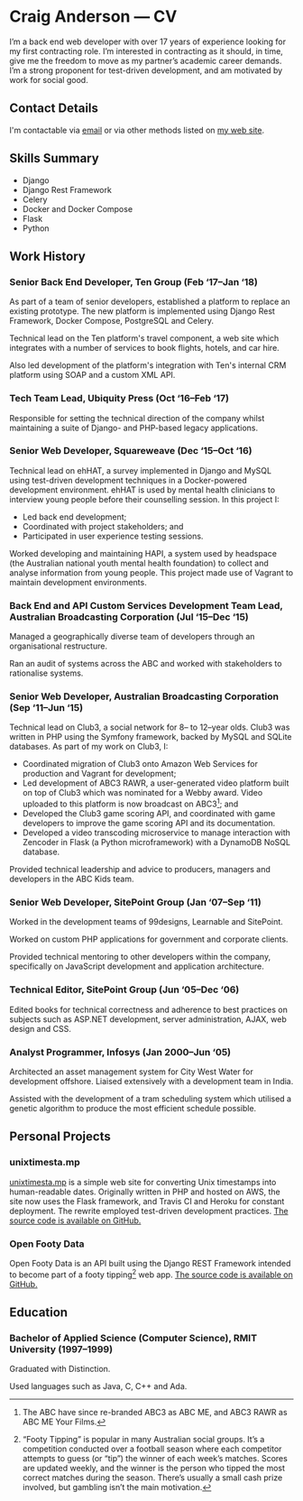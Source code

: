 # Craig Anderson — CV

I’m a back end web developer with over 17 years of experience looking for my first contracting role. I’m interested in contracting as it should, in time, give me the freedom to move as my partner’s academic career demands. I’m a strong proponent for test-driven development, and am motivated by work for social good.

## Contact Details

I'm contactable via [email](mailto:craiga@craiga.id.au) or via other methods listed on [my web site](http://craiga.id.au/).

## Skills Summary

 * Django
 * Django Rest Framework
 * Celery
 * Docker and Docker Compose
 * Flask
 * Python


## Work History

### Senior Back End Developer, Ten Group (Feb ‘17–Jan ‘18)

As part of a team of senior developers, established a platform to replace an existing prototype. The new platform is implemented using Django Rest Framework, Docker Compose, PostgreSQL and Celery.

Technical lead on the Ten platform's travel component, a web site which integrates with a number of services to book flights, hotels, and car hire.

Also led development of the platform's integration with Ten's internal CRM platform using SOAP and a custom XML API.

### Tech Team Lead, Ubiquity Press (Oct ‘16–Feb ‘17)

Responsible for setting the technical direction of the company whilst maintaining a suite of Django- and PHP-based legacy applications.

### Senior Web Developer, Squareweave (Dec ‘15–Oct ‘16)

Technical lead on ehHAT, a survey implemented in Django and MySQL using test-driven development techniques in a Docker-powered development environment. ehHAT is used by mental health clinicians to interview young people before their counselling session. In this project I:

 * Led back end development;
 * Coordinated with project stakeholders; and
 * Participated in user experience testing sessions.

Worked developing and maintaining HAPI, a system used by headspace (the Australian national youth mental health foundation) to collect and analyse information from young people. This project made use of Vagrant to maintain development environments.

### Back End and API Custom Services Development Team Lead, Australian Broadcasting Corporation (Jul ‘15–Dec ‘15)

Managed a geographically diverse team of developers through an organisational restructure.

Ran an audit of systems across the ABC and worked with stakeholders to rationalise systems.

### Senior Web Developer, Australian Broadcasting Corporation (Sep ‘11–Jun ‘15)

Technical lead on Club3, a social network for 8– to 12–year olds. Club3 was written in PHP using the Symfony framework, backed by MySQL and SQLite databases. As part of my work on Club3, I:

 * Coordinated migration of Club3 onto Amazon Web Services for production and Vagrant for development;
 * Led development of ABC3 RAWR, a user-generated video platform built on top of Club3 which was nominated for a Webby award. Video uploaded to this platform is now broadcast on ABC3[^abc3-rebrand]; and
 * Developed the Club3 game scoring API, and coordinated with game developers to improve the game scoring API and its documentation.
 * Developed a video transcoding microservice to manage interaction with Zencoder in Flask (a Python microframework) with a DynamoDB NoSQL database.

Provided technical leadership and advice to producers, managers and developers in the ABC Kids team.

### Senior Web Developer, SitePoint Group (Jan ‘07–Sep ‘11)

Worked in the development teams of 99designs, Learnable and SitePoint.

Worked on custom PHP applications for government and corporate clients.

Provided technical mentoring to other developers within the company, specifically on JavaScript development and application architecture.

### Technical Editor, SitePoint Group (Jun ‘05–Dec ‘06)

Edited books for technical correctness and adherence to best practices on subjects such as ASP.NET development, server administration, AJAX, web design and CSS.

### Analyst Programmer, Infosys (Jan 2000–Jun ‘05)

Architected an asset management system for City West Water for development offshore. Liaised extensively with a development team in India.

Assisted with the development of a tram scheduling system which utilised a genetic algorithm to produce the most efficient schedule possible.


## Personal Projects

### unixtimesta.mp

[unixtimesta.mp](https://www.unixtimesta.mp/) is a simple web site for converting Unix timestamps into human-readable dates. Originally written in PHP and hosted on AWS, the site now uses the Flask framework, and Travis CI and Heroku for constant deployment.  The rewrite employed test-driven development practices. [The source code is available on GitHub.](https://github.com/craiga/unixtimesta.mp/)

### Open Footy Data

Open Footy Data is an API built using the Django REST Framework intended to become part of a footy tipping[^footy-tipping] web app. [The source code is available on GitHub.](https://github.com/craiga/openfootydata/)


## Education

### Bachelor of Applied Science (Computer Science), RMIT University (1997–1999)

Graduated with Distinction.

Used languages such as Java, C, C++ and Ada.


[^abc3-rebrand]: The ABC have since re-branded ABC3 as ABC ME, and ABC3 RAWR as ABC ME Your Films.

[^footy-tipping]: “Footy Tipping” is popular in many Australian social groups. It’s a competition conducted over a football season where each competitor attempts to guess (or “tip”) the winner of each week’s matches. Scores are updated weekly, and the winner is the person who tipped the most correct matches during the season. There’s usually a small cash prize involved, but gambling isn’t the main motivation.
